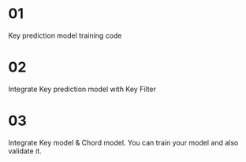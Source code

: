 # 01
Key prediction model training code

# 02
Integrate Key prediction model with Key Filter

# 03
Integrate Key model & Chord model. You can train your model and also validate it. 